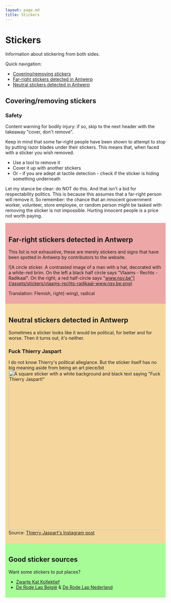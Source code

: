 ```yaml
---
layout: page.md
title: Stickers
---
```


<style>
    article {
        padding: 10px;
    }
    #support {
        background-color: #A7FC98;
    }
    #neutral {
        background-color: #F5D79E;
    }
    #cover {
        background-color: #EDA7A7;
    }
    #positive {

    }
    img {
        width: 500px;
        max-width: 100%;
    }
</style>

# Stickers 
Information about stickering from both sides.

Quick navigation:
- [Covering/removing stickers](#coveringremoving-stickers)
- [Far-right stickers detected in Antwerp](#far-right-stickers-detected-in-antwerp)
- [Neutral stickers detected in Antwerp](#neutral-stickers-detected-in-antwerp)

## Covering/removing stickers
### Safety
Content warning for bodily injury: if so, skip to the next header with the takeaway "cover, don't remove".

Keep in mind that some far-right people have been shown to attempt to stop by putting razor blades under their stickers.
This means that, when faced with a sticker you wish removed.

- Use a tool to remove it 
- Cover it up with another stickers
- Or - if you are adept at tactile detection - check if the sticker is hiding something underneath 
        

Let my stance be clear: do NOT do this. And that isn't a bid for respectability politics.
This is because this assumes that a far-right person will remove it.
So remember: the chance that an innocent government worker, volunteer, store employee,
or random person might be tasked with removing the sticker is not impossible.
Hurting innocent people is a price not worth paying.


<article id="cover">

## Far-right stickers detected in Antwerp

This list is not exhaustive, 
these are merely stickers and signs that have been spotted in Antwerp by contributors to the website.
        
![A circle sticker. A contrasted image of a man with a hat, decorated with a white-red brim. On the left a black half circle says "Vlaams - Rechts - Radikaal". On the right, a red half-circle says "www.nsv.be"](/assets/stickers/vlaams-rechts-radikaal-www.nsv.be.png)

Translation: Flemish, right(-wing), radical

</article>

<article id="neutral">

## Neutral stickers detected in Antwerp
Sometimes a sticker looks like it would be political, for better and for worse. Then it turns out, it's neither.



### Fuck Thierry Jaspart
I do not know Thierry's political allegiance. But the sticker itself has no big meaning aside from being an art piece/bit
![A square sticker with a white background and black text saying "Fuck Thierry Jaspart!"](/assets/stickers/fuck-thierry-jaspart!.png)
Source: [Thierry Jaspart's Instagram post](https://www.instagram.com/p/CgSLSN_jn6U/)


</article>

<article id="support">

## Good sticker sources
Want some stickers to put places?

- [Zwarte Kat Kollektief](https://www.zwartekat.org/)
- [De Rode Lap België](https://www.derodelap.be/) & [De Rode Lap Nederland](https://www.derodelap.nl/)

</article>

